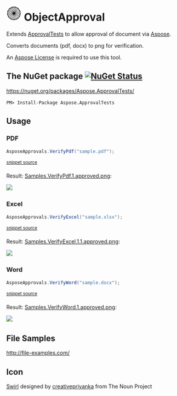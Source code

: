 <!--
This file was generate by MarkdownSnippets.
Source File: /readme.source.md
To change this file edit the source file and then re-run the generation using either the dotnet global tool (https://github.com/SimonCropp/MarkdownSnippets#markdownsnippetstool) or using the api (https://github.com/SimonCropp/MarkdownSnippets#running-as-a-unit-test).
-->
# <img src="https://raw.githubusercontent.com/SimonCropp/Aspose.ApprovalTests/master/icon.png" height="40px"> ObjectApproval

Extends [ApprovalTests](https://github.com/approvals/ApprovalTests.Net) to allow approval of document via [Aspose](https://www.aspose.com/).

Converts documents (pdf, docx) to png for verification.

An [Aspose License](https://purchase.aspose.com/policies/license-types) is required to use this tool.


## The NuGet package [![NuGet Status](http://img.shields.io/nuget/v/Aspose.ApprovalTests.svg?style=flat)](https://www.nuget.org/packages/Aspose.ApprovalTests/)

https://nuget.org/packages/Aspose.ApprovalTests/

    PM> Install-Package Aspose.ApprovalTests


## Usage


### PDF

<!-- snippet: VerifyPdf -->
```cs
AsposeApprovals.VerifyPdf("sample.pdf");
```
<sup>[snippet source](/src/Tests/Samples.cs#L11-L15)</sup>
<!-- endsnippet -->

Result: [Samples.VerifyPdf.1.approved.png](https://raw.github.com/SimonCropp/Aspose.ApprovalTests/master/src/Tests/Samples.VerifyPdf.1.approved.png):

<img src="https://raw.github.com/SimonCropp/Aspose.ApprovalTests/master/src/Tests/Samples.VerifyPdf.1.approved.png" width="200px">


### Excel

<!-- snippet: VerifyExcel -->
```cs
AsposeApprovals.VerifyExcel("sample.xlsx");
```
<sup>[snippet source](/src/Tests/Samples.cs#L21-L25)</sup>
<!-- endsnippet -->

Result: [Samples.VerifyExcel.1.1.approved.png](https://raw.github.com/SimonCropp/Aspose.ApprovalTests/master/src/Tests/Samples.VerifyExcel.1.1.approved.png):

<img src="https://raw.github.com/SimonCropp/Aspose.ApprovalTests/master/src/Tests/Samples.VerifyExcel.1.1.approved.png" width="200px">


### Word

<!-- snippet: VerifyWord -->
```cs
AsposeApprovals.VerifyWord("sample.docx");
```
<sup>[snippet source](/src/Tests/Samples.cs#L31-L35)</sup>
<!-- endsnippet -->

Result: [Samples.VerifyWord.1.approved.png](https://raw.github.com/SimonCropp/Aspose.ApprovalTests/master/src/Tests/Samples.VerifyWord.1.approved.png):

<img src="https://raw.github.com/SimonCropp/Aspose.ApprovalTests/master/src/Tests/Samples.VerifyWord.1.approved.png" width="200px">


## File Samples

http://file-examples.com/


## Icon

<a href="http://thenounproject.com/term/swirl/1568686/" target="_blank">Swirl</a> designed by <a href="http://thenounproject.com/creativepriyanka" target="_blank">creativepriyanka</a> from The Noun Project
